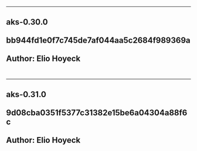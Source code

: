 
-------------------------------------------------------------
aks-0.30.0<br></br>
 bb944fd1e0f7c745de7af044aa5c2684f989369a<br></br>
 Author: Elio Hoyeck <br></br>
-------------------------------------------------------------
-------------------------------------------------------------
aks-0.31.0<br></br>
 9d08cba0351f5377c31382e15be6a04304a88f6c<br></br>
 Author: Elio Hoyeck <br></br>
-------------------------------------------------------------
